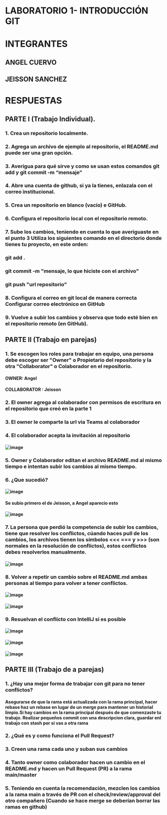 # LABORATORIO 1- INTRODUCCIÓN GIT

# INTEGRANTES

## ANGEL CUERVO 
## JEISSON SANCHEZ

# RESPUESTAS

## PARTE I (Trabajo Individual).

### 1. Crea un repositorio localmente.

#### 

### 2. Agrega un archivo de ejemplo al repositorio, el README.md puede ser una gran opción.

#### 

### 3. Averigua para qué sirve y como se usan estos comandos git add y git commit -m “mensaje”

#### 

### 4. Abre una cuenta de github, si ya la tienes, enlazala con el correo institucional.

#### 

### 5. Crea un repositorio en blanco (vacío) e GitHub.

#### 

### 6. Configura el repositorio local con el repositorio remoto.

#### 

### 7. Sube los cambios, teniendo en cuenta lo que averiguaste en el punto 3 Utiliza los siguientes comando en el directorio donde tienes tu proyecto, en este orden:

  ### git add .
  ### git commit -m "mensaje, lo que hiciste con el archivo"
  ### git push "url repositorio"

####   

### 8. Configura el correo en git local de manera correcta Configurar correo electrónico en GitHub

#### 

### 9. Vuelve a subir los cambios y observa que todo esté bien en el repositorio remoto (en GitHub).

#### 

## PARTE II (Trabajo en parejas)

### 1. Se escogen los roles para trabajar en equipo, una persona debe escoger ser "Owner" o Propietario del repositorio y la otra "Collaborator" o Colaborador en el repositorio.

#### OWNER: Angel
#### COLLABORATOR : Jeisson

### 2. El owner agrega al colaborador con permisos de escritura en el repositorio que creó en la parte 1

#### 

### 3. El owner le comparte la url via Teams al colaborador

#### 

### 4. El colaborador acepta la invitación al repositorio

#### ![image](https://github.com/user-attachments/assets/ba508d22-16d9-48b1-9a01-4d32f0e36470)


### 5. Owner y Colaborador editan el archivo README.md al mismo tiempo e intentan subir los cambios al mismo tiempo.

### 6. ¿Que sucedió?

####  ![image](https://github.com/user-attachments/assets/a9a7ec75-406d-4176-bc65-3bb85dc03414)
#### Se subio primero el de Jeisson, a Angel aparecio esto 
#### ![image](https://github.com/user-attachments/assets/1bca2baf-0bf6-411a-a401-7c3631a9f74e)


### 7. La persona que perdió la competencia de subir los cambios, tiene que resolver los conflictos, cúando haces pull de los cambios, los archivos tienen los símbolos <<< === y >>> (son normales en la resolución de conflictos), estos conflictos debes resolverlos manualmente.

####  ![image](https://github.com/user-attachments/assets/43555f60-1e65-4d8b-862f-c70ae0b75dde)


### 8. Volver a repetir un cambio sobre el README.md ambas personas al tiempo para volver a tener conflictos.

#### ![image](https://github.com/user-attachments/assets/204cacf3-ebed-4103-96e4-455e970c3f55)
#### ![image](https://github.com/user-attachments/assets/9506593f-247d-4a57-8aea-ed29ae3426ba)


### 9. Resuelvan el conflicto con IntelliJ si es posible

#### ![image](https://github.com/user-attachments/assets/d0310661-ddc6-4714-938c-01b5fc525de4)
#### ![image](https://github.com/user-attachments/assets/c4e2d110-1a53-4d26-aee3-08486792d751)
#### ![image](https://github.com/user-attachments/assets/7ac7ee2e-d2cd-4363-837a-ec845e37bb35)


## PARTE III (Trabajo de a parejas)

### 1. ¿Hay una mejor forma de trabajar con git para no tener conflictos?

#### Asegurarse  de  que la rama está actualizada con la rama principal, hacer rebase haz un rebase en lugar de un merge para mantener un historial limpio.Si hay cambios en la rama principal después de que comenzaste tu trabajo. Realizar pequeños commit con una descripcion clara, guardar enl trabajo con stash por si vas a otra rama

### 2. ¿Qué es y como funciona el Pull Request?

#### 

### 3. Creen una rama cada uno y suban sus cambios

#### 

### 4. Tanto owner como colaborador hacen un cambio en el README.md y hacen un Pull Request (PR) a la rama main/master

#### 

### 5. Teniendo en cuenta la recomendación, mezclen los cambios a la rama main a través de PR con el check/review/approval del otro compañero (Cuando se hace merge se deberían borrar las ramas en github)

#### 

